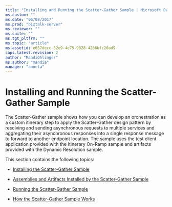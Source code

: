 ```yaml
---
title: "Installing and Running the Scatter-Gather Sample | Microsoft Docs"
ms.custom: ""
ms.date: "06/08/2017"
ms.prod: "biztalk-server"
ms.reviewer: ""
ms.suite: ""
ms.tgt_pltfrm: ""
ms.topic: "article"
ms.assetid: e657decc-52e9-4e75-9828-4286bfc20ad9
caps.latest.revision: 2
author: "MandiOhlinger"
ms.author: "mandia"
manager: "anneta"
---
```

# Installing and Running the Scatter-Gather Sample
The Scatter-Gather sample shows how you can develop an orchestration as a custom itinerary step to apply the Scatter-Gather design pattern by resolving and sending asynchronous requests to multiple services and aggregating their asynchronous responses into a single response message to forward to another endpoint location. The sample uses the test client application provided with the Itinerary On-Ramp sample and artifacts provided with the Dynamic Resolution sample.  
  
 This section contains the following topics:  
  
-   [Installing the Scatter-Gather Sample](../esb-toolkit/installing-the-scatter-gather-sample.md)  
  
-   [Assemblies and Artifacts Installed by the Scatter-Gather Sample](../esb-toolkit/assemblies-and-artifacts-installed-by-the-scatter-gather-sample.md)  
  
-   [Running the Scatter-Gather Sample](../esb-toolkit/running-the-scatter-gather-sample.md)  
  
-   [How the Scatter-Gather Sample Works](../esb-toolkit/how-the-scatter-gather-sample-works.md)